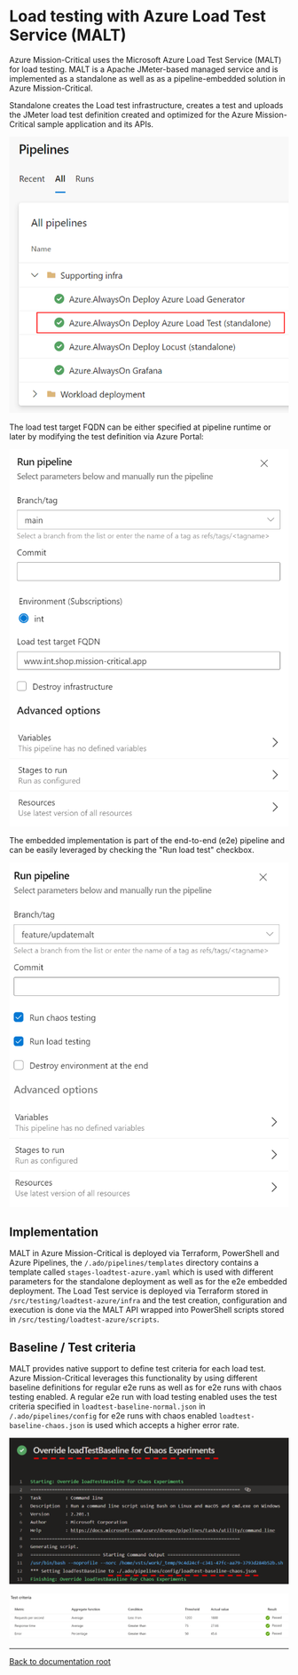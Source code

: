 # Load testing with Azure Load Test Service (MALT)

Azure Mission-Critical uses the Microsoft Azure Load Test Service (MALT) for load testing. MALT is a Apache JMeter-based managed service and is implemented as a standalone as well as as a pipeline-embedded solution in Azure Mission-Critical.

Standalone creates the Load test infrastructure, creates a test and uploads the JMeter load test definition created and optimized for the Azure Mission-Critical sample application and its APIs.

![MALT Standalone pipeline](screenshots/malt_standalone_pipeline.png)

The load test target FQDN can be either specified at pipeline runtime or later by modifying the test definition via Azure Portal:

![MALT Standalone pipeline options](screenshots/malt_standalone_pipeline_options.png)

The embedded implementation is part of the end-to-end (e2e) pipeline and can be easily leveraged by checking the "Run load test" checkbox.

![MALT Embedded pipeline options](screenshots/malt_embedded_pipeline_options.png)

## Implementation

MALT in Azure Mission-Critical is deployed via Terraform, PowerShell and Azure Pipelines, the `/.ado/pipelines/templates` directory contains a template called `stages-loadtest-azure.yaml` which is used with different parameters for the standalone deployment as well as for the e2e embedded deployment. The Load Test service is deployed via Terraform stored in `/src/testing/loadtest-azure/infra` and the test creation, configuration and execution is done via the MALT API wrapped into PowerShell scripts stored in `/src/testing/loadtest-azure/scripts`.

## Baseline / Test criteria

MALT provides native support to define test criteria for each load test. Azure Mission-Critical leverages this functionality by using different baseline definitions for regular e2e runs as well as for e2e runs with chaos testing enabled. A regular e2e run with load testing enabled uses the test criteria specified in `loadtest-baseline-normal.json` in `/.ado/pipelines/config` for e2e runs with chaos enabled `loadtest-baseline-chaos.json` is used which accepts a higher error rate.

![MALT with chaos baseline](screenshots/malt_embedded_override_baseline.png)

![MALT test criteria](screenshots/malt_embedded_test_criteria.png)

---

[Back to documentation root](/docs/README.md)

